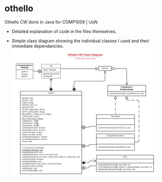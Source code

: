 # othello
Othello CW done in Java for COMP1009 | UoN

- Detailed explanation of code in the files themselves.

- Simple class diagram showing the individual classes I used and their immediate dependancies.
![Class Diagram](diagrams/othello_cw_class_diagram.png)
